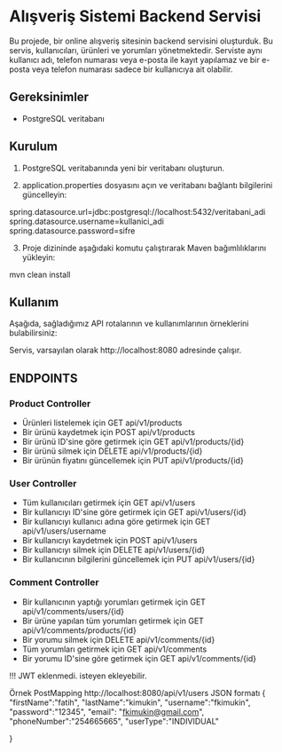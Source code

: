 # Alışveriş Sistemi Backend Servisi

Bu projede, bir online alışveriş sitesinin backend servisini oluşturduk. Bu servis, kullanıcıları, ürünleri ve yorumları yönetmektedir. Serviste aynı kullanıcı adı, telefon numarası veya e-posta ile kayıt yapılamaz ve bir e-posta veya telefon numarası sadece bir kullanıcıya ait olabilir.

## Gereksinimler
* PostgreSQL veritabanı

## Kurulum
1. PostgreSQL veritabanında yeni bir veritabanı oluşturun.

2. application.properties dosyasını açın ve veritabanı bağlantı bilgilerini güncelleyin:


spring.datasource.url=jdbc:postgresql://localhost:5432/veritabani_adi
spring.datasource.username=kullanici_adi
spring.datasource.password=sifre

3. Proje dizininde aşağıdaki komutu çalıştırarak Maven bağımlılıklarını yükleyin:

mvn clean install



## Kullanım
Aşağıda, sağladığımız API rotalarının ve kullanımlarının örneklerini bulabilirsiniz:

Servis, varsayılan olarak http://localhost:8080 adresinde çalışır.

## ENDPOINTS

### Product Controller
* Ürünleri listelemek için GET api/v1/products
* Bir ürünü kaydetmek için POST api/v1/products
* Bir ürünü ID'sine göre getirmek için GET api/v1/products/{id}
* Bir ürünü silmek için DELETE api/v1/products/{id}
* Bir ürünün fiyatını güncellemek için PUT api/v1/products/{id}

### User Controller
* Tüm kullanıcıları getirmek için GET api/v1/users
* Bir kullanıcıyı ID'sine göre getirmek için GET api/v1/users/{id}
* Bir kullanıcıyı kullanıcı adına göre getirmek için GET api/v1/users/username
* Bir kullanıcıyı kaydetmek için POST api/v1/users
* Bir kullanıcıyı silmek için DELETE api/v1/users/{id}
* Bir kullanıcının bilgilerini güncellemek için PUT api/v1/users/{id}

### Comment Controller
* Bir kullanıcının yaptığı yorumları getirmek için GET api/v1/comments/users/{id}
* Bir ürüne yapılan tüm yorumları getirmek için GET api/v1/comments/products/{id} 
* Bir yorumu silmek için DELETE api/v1/comments/{id}
* Tüm yorumları getirmek için GET api/v1/comments
* Bir yorumu ID'sine göre getirmek için GET api/v1/comments/{id}

!!! JWT eklenmedi. isteyen ekleyebilir.

Örnek PostMapping   http://localhost:8080/api/v1/users JSON formatı
{
"firstName":"fatih",
"lastName":"kimukin",
"username":"fkimukin",
"password":"12345",
"email": "fkimukin@gmail.com",
"phoneNumber":"254665665",
"userType":"INDIVIDUAL"

}